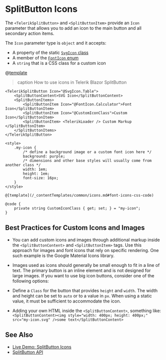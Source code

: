 
# SplitButton Icons

The `<TelerikSplitButton>` and `<SplitButtonItem>` provide an `Icon` parameter that allows you to add an icon to the main button and all secondary action items.

The `Icon` parameter type is `object` and it accepts:

* A property of the static [`SvgIcon` class](slug:common-features-icons#icons-list)
* A member of the [`FontIcon` enum](slug:common-features-icons#icons-list)
* A `string` that is a CSS class for a custom icon

@[template](/_contentTemplates/common/icons.md#font-icons-css-note)

>caption How to use icons in Telerik Blazor SplitButton

````RAZOR
<TelerikSplitButton Icon="@SvgIcon.Table">
    <SplitButtonContent>SVG Icon</SplitButtonContent>
    <SplitButtonItems>
        <SplitButtonItem Icon="@FontIcon.Calculator">Font Icon</SplitButtonItem>
        <SplitButtonItem Icon="@CustomIconClass">Custom Icon</SplitButtonItem>
        <SplitButtonItem> <TelerikLoader /> Custom Markup </SplitButtonItem>
    </SplitButtonItems>
</TelerikSplitButton>

<style>
    .my-icon {
        /* define a background image or a custom font icon here */
        background: purple;
        /* dimensions and other base styles will usually come from another class */
        width: 1em;
        height: 1em;
        font-size: 16px;
    }
</style>

@[template](/_contentTemplates/common/icons.md#font-icons-css-code)

@code {
    private string CustomIconClass { get; set; } = "my-icon";
}
````

## Best Practices for Custom Icons and Images

* You can add custom icons and images through additional markup inside the `<SplitButtonContent>` and `<SplitButtonItem>` tags. Use this approach for images and font icons that rely on specific rendering. One such example is the Google Material Icons library.

* Images used as icons should generally be small enough to fit in a line of text. The primary button is an inline element and is not designed for large images. If you want to use big icon buttons, consider one of the following options:

* Define a `Class` for the button that provides `height` and `width`. The width and height can be set to `auto` or to a value in `px`. When using a static value, it must be sufficient to accommodate the icon.
* Adding your own HTML inside the `<SplitButtonContent>`, something like: `<SplitButtonContent><img style="width: 400px; height: 400px;" src="my-icon.svg" />some text</SplitButtonContent>`

## See Also

* [Live Demo: SplitButton Icons](https://demos.telerik.com/blazor-ui/splitbutton/overview)
* [SplitButton API](slug:Telerik.Blazor.Components.TelerikSplitButton)
